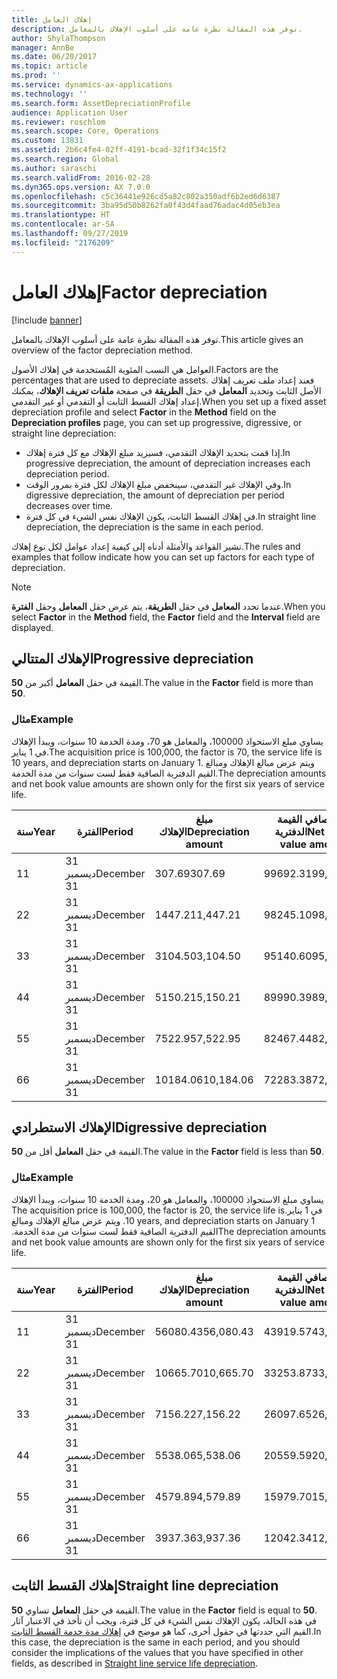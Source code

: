 ```yaml
---
title: إهلاك العامل
description: توفر هذه المقالة نظرة عامة على أسلوب الإهلاك بالمعامل.
author: ShylaThompson
manager: AnnBe
ms.date: 06/20/2017
ms.topic: article
ms.prod: ''
ms.service: dynamics-ax-applications
ms.technology: ''
ms.search.form: AssetDepreciationProfile
audience: Application User
ms.reviewer: roschlom
ms.search.scope: Core, Operations
ms.custom: 13831
ms.assetid: 2b6c4fe4-02ff-4191-bcad-32f1f34c15f2
ms.search.region: Global
ms.author: saraschi
ms.search.validFrom: 2016-02-28
ms.dyn365.ops.version: AX 7.0.0
ms.openlocfilehash: c5c36441e926cd5a82c802a350adf6b2ed6d6387
ms.sourcegitcommit: 3ba95d50b8262fa0f43d4faad76adac4d05eb3ea
ms.translationtype: HT
ms.contentlocale: ar-SA
ms.lasthandoff: 09/27/2019
ms.locfileid: "2176209"
---
```

# <a name="factor-depreciation"></a><span data-ttu-id="8b25a-103">إهلاك العامل</span><span class="sxs-lookup"><span data-stu-id="8b25a-103">Factor depreciation</span></span>

[!include [banner](../includes/banner.md)]

<span data-ttu-id="8b25a-104">توفر هذه المقالة نظرة عامة على أسلوب الإهلاك بالمعامل.</span><span class="sxs-lookup"><span data-stu-id="8b25a-104">This article gives an overview of the factor depreciation method.</span></span>

<span data-ttu-id="8b25a-105">العوامل هي النسب المئوية المُستخدمة في إهلاك الأصول.</span><span class="sxs-lookup"><span data-stu-id="8b25a-105">Factors are the percentages that are used to depreciate assets.</span></span> <span data-ttu-id="8b25a-106">فعند إعداد ملف تعريف إهلاك الأصل الثابت وتحديد **المعامل** في حقل **الطريقة** في صفحة **ملفات تعريف الإهلاك**، يمكنك إعداد إهلاك القسط الثابت أو التقدمي أو غير التقدمي.</span><span class="sxs-lookup"><span data-stu-id="8b25a-106">When you set up a fixed asset depreciation profile and select **Factor** in the **Method** field on the **Depreciation profiles** page, you can set up progressive, digressive, or straight line depreciation:</span></span>

-   <span data-ttu-id="8b25a-107">إذا قمت بتحديد الإهلاك التقدمي، فسيزيد مبلغ الإهلاك مع كل فترة إهلاك.</span><span class="sxs-lookup"><span data-stu-id="8b25a-107">In progressive depreciation, the amount of depreciation increases each depreciation period.</span></span>
-   <span data-ttu-id="8b25a-108">وفي الإهلاك غير التقدمي، سينخفض مبلغ الإهلاك لكل فترة بمرور الوقت.</span><span class="sxs-lookup"><span data-stu-id="8b25a-108">In digressive depreciation, the amount of depreciation per period decreases over time.</span></span>
-   <span data-ttu-id="8b25a-109">في إهلاك القسط الثابت، يكون الإهلاك نفس الشيء في كل فترة.</span><span class="sxs-lookup"><span data-stu-id="8b25a-109">In straight line depreciation, the depreciation is the same in each period.</span></span>

<span data-ttu-id="8b25a-110">تشير القواعد والأمثلة أدناه إلى كيفية إعداد عوامل لكل نوع إهلاك.</span><span class="sxs-lookup"><span data-stu-id="8b25a-110">The rules and examples that follow indicate how you can set up factors for each type of depreciation.</span></span> 

> [!NOTE] 
> <span data-ttu-id="8b25a-111">عندما تحدد **المعامل** في حقل **الطريقة**، يتم عرض حقل **المعامل** وحقل **الفترة**.</span><span class="sxs-lookup"><span data-stu-id="8b25a-111">When you select **Factor** in the **Method** field, the **Factor** field and the **Interval** field are displayed.</span></span>

## <a name="progressive-depreciation"></a><span data-ttu-id="8b25a-112">الإهلاك المتتالي</span><span class="sxs-lookup"><span data-stu-id="8b25a-112">Progressive depreciation</span></span>
<span data-ttu-id="8b25a-113">القيمة في حقل **المعامل** أكبر من **50**.</span><span class="sxs-lookup"><span data-stu-id="8b25a-113">The value in the **Factor** field is more than **50**.</span></span>

### <a name="example"></a><span data-ttu-id="8b25a-114">مثال</span><span class="sxs-lookup"><span data-stu-id="8b25a-114">Example</span></span>

<span data-ttu-id="8b25a-115">يساوي مبلغ الاستحواذ 100000، والمعامل هو 70، ومدة الخدمة 10 سنوات، ويبدأ الإهلاك في 1 يناير.</span><span class="sxs-lookup"><span data-stu-id="8b25a-115">The acquisition price is 100,000, the factor is 70, the service life is 10 years, and depreciation starts on January 1.</span></span> <span data-ttu-id="8b25a-116">ويتم عرض مبالغ الإهلاك ومبالغ القيم الدفترية الصافية فقط لست سنوات من مدة الخدمة.‬</span><span class="sxs-lookup"><span data-stu-id="8b25a-116">The depreciation amounts and net book value amounts are shown only for the first six years of service life.</span></span>

| <span data-ttu-id="8b25a-117">سنة</span><span class="sxs-lookup"><span data-stu-id="8b25a-117">Year</span></span> | <span data-ttu-id="8b25a-118">الفترة</span><span class="sxs-lookup"><span data-stu-id="8b25a-118">Period</span></span>      | <span data-ttu-id="8b25a-119">مبلغ الإهلاك</span><span class="sxs-lookup"><span data-stu-id="8b25a-119">Depreciation amount</span></span> | <span data-ttu-id="8b25a-120">مبلغ صافي القيمة الدفترية</span><span class="sxs-lookup"><span data-stu-id="8b25a-120">Net book value amount</span></span> |
|------|-------------|---------------------|-----------------------|
| <span data-ttu-id="8b25a-121">1</span><span class="sxs-lookup"><span data-stu-id="8b25a-121">1</span></span>    | <span data-ttu-id="8b25a-122">31 ديسمبر</span><span class="sxs-lookup"><span data-stu-id="8b25a-122">December 31</span></span> | <span data-ttu-id="8b25a-123">307.69</span><span class="sxs-lookup"><span data-stu-id="8b25a-123">307.69</span></span>              | <span data-ttu-id="8b25a-124">99692.31</span><span class="sxs-lookup"><span data-stu-id="8b25a-124">99,692.31</span></span>             |
| <span data-ttu-id="8b25a-125">2</span><span class="sxs-lookup"><span data-stu-id="8b25a-125">2</span></span>    | <span data-ttu-id="8b25a-126">31 ديسمبر</span><span class="sxs-lookup"><span data-stu-id="8b25a-126">December 31</span></span> | <span data-ttu-id="8b25a-127">1447.21</span><span class="sxs-lookup"><span data-stu-id="8b25a-127">1,447.21</span></span>            | <span data-ttu-id="8b25a-128">98245.10</span><span class="sxs-lookup"><span data-stu-id="8b25a-128">98,245.10</span></span>             |
| <span data-ttu-id="8b25a-129">3</span><span class="sxs-lookup"><span data-stu-id="8b25a-129">3</span></span>    | <span data-ttu-id="8b25a-130">31 ديسمبر</span><span class="sxs-lookup"><span data-stu-id="8b25a-130">December 31</span></span> | <span data-ttu-id="8b25a-131">3104.50</span><span class="sxs-lookup"><span data-stu-id="8b25a-131">3,104.50</span></span>            | <span data-ttu-id="8b25a-132">95140.60</span><span class="sxs-lookup"><span data-stu-id="8b25a-132">95,140.60</span></span>             |
| <span data-ttu-id="8b25a-133">4</span><span class="sxs-lookup"><span data-stu-id="8b25a-133">4</span></span>    | <span data-ttu-id="8b25a-134">31 ديسمبر</span><span class="sxs-lookup"><span data-stu-id="8b25a-134">December 31</span></span> | <span data-ttu-id="8b25a-135">5150.21</span><span class="sxs-lookup"><span data-stu-id="8b25a-135">5,150.21</span></span>            | <span data-ttu-id="8b25a-136">89990.39</span><span class="sxs-lookup"><span data-stu-id="8b25a-136">89,990.39</span></span>             |
| <span data-ttu-id="8b25a-137">5</span><span class="sxs-lookup"><span data-stu-id="8b25a-137">5</span></span>    | <span data-ttu-id="8b25a-138">31 ديسمبر</span><span class="sxs-lookup"><span data-stu-id="8b25a-138">December 31</span></span> | <span data-ttu-id="8b25a-139">7522.95</span><span class="sxs-lookup"><span data-stu-id="8b25a-139">7,522.95</span></span>            | <span data-ttu-id="8b25a-140">82467.44</span><span class="sxs-lookup"><span data-stu-id="8b25a-140">82,467.44</span></span>             |
| <span data-ttu-id="8b25a-141">6</span><span class="sxs-lookup"><span data-stu-id="8b25a-141">6</span></span>    | <span data-ttu-id="8b25a-142">31 ديسمبر</span><span class="sxs-lookup"><span data-stu-id="8b25a-142">December 31</span></span> | <span data-ttu-id="8b25a-143">10184.06</span><span class="sxs-lookup"><span data-stu-id="8b25a-143">10,184.06</span></span>           | <span data-ttu-id="8b25a-144">72283.38</span><span class="sxs-lookup"><span data-stu-id="8b25a-144">72,283.38</span></span>             |

## <a name="digressive-depreciation"></a><span data-ttu-id="8b25a-145">الإهلاك الاستطرادي</span><span class="sxs-lookup"><span data-stu-id="8b25a-145">Digressive depreciation</span></span>
<span data-ttu-id="8b25a-146">القيمة في حقل **المعامل** أقل من **50**.</span><span class="sxs-lookup"><span data-stu-id="8b25a-146">The value in the **Factor** field is less than **50**.</span></span>

### <a name="example"></a><span data-ttu-id="8b25a-147">مثال</span><span class="sxs-lookup"><span data-stu-id="8b25a-147">Example</span></span>

<span data-ttu-id="8b25a-148">‏‫يساوي مبلغ الاستحواذ 100000، والمعامل هو 20، ومدة الخدمة 10 سنوات، ويبدأ الإهلاك في 1 يناير.</span><span class="sxs-lookup"><span data-stu-id="8b25a-148">The acquisition price is 100,000, the factor is 20, the service life is 10 years, and depreciation starts on January 1.</span></span> <span data-ttu-id="8b25a-149">ويتم عرض مبالغ الإهلاك ومبالغ القيم الدفترية الصافية فقط لست سنوات من مدة الخدمة.‬</span><span class="sxs-lookup"><span data-stu-id="8b25a-149">The depreciation amounts and net book value amounts are shown only for the first six years of service life.</span></span>

| <span data-ttu-id="8b25a-150">سنة</span><span class="sxs-lookup"><span data-stu-id="8b25a-150">Year</span></span> | <span data-ttu-id="8b25a-151">الفترة</span><span class="sxs-lookup"><span data-stu-id="8b25a-151">Period</span></span>      | <span data-ttu-id="8b25a-152">مبلغ الإهلاك</span><span class="sxs-lookup"><span data-stu-id="8b25a-152">Depreciation amount</span></span> | <span data-ttu-id="8b25a-153">مبلغ صافي القيمة الدفترية</span><span class="sxs-lookup"><span data-stu-id="8b25a-153">Net book value amount</span></span> |
|------|-------------|---------------------|-----------------------|
| <span data-ttu-id="8b25a-154">1</span><span class="sxs-lookup"><span data-stu-id="8b25a-154">1</span></span>    | <span data-ttu-id="8b25a-155">31 ديسمبر</span><span class="sxs-lookup"><span data-stu-id="8b25a-155">December 31</span></span> | <span data-ttu-id="8b25a-156">56080.43</span><span class="sxs-lookup"><span data-stu-id="8b25a-156">56,080.43</span></span>           | <span data-ttu-id="8b25a-157">43919.57</span><span class="sxs-lookup"><span data-stu-id="8b25a-157">43,919.57</span></span>             |
| <span data-ttu-id="8b25a-158">2</span><span class="sxs-lookup"><span data-stu-id="8b25a-158">2</span></span>    | <span data-ttu-id="8b25a-159">31 ديسمبر</span><span class="sxs-lookup"><span data-stu-id="8b25a-159">December 31</span></span> | <span data-ttu-id="8b25a-160">10665.70</span><span class="sxs-lookup"><span data-stu-id="8b25a-160">10,665.70</span></span>           | <span data-ttu-id="8b25a-161">33253.87</span><span class="sxs-lookup"><span data-stu-id="8b25a-161">33,253.87</span></span>             |
| <span data-ttu-id="8b25a-162">3</span><span class="sxs-lookup"><span data-stu-id="8b25a-162">3</span></span>    | <span data-ttu-id="8b25a-163">31 ديسمبر</span><span class="sxs-lookup"><span data-stu-id="8b25a-163">December 31</span></span> | <span data-ttu-id="8b25a-164">7156.22</span><span class="sxs-lookup"><span data-stu-id="8b25a-164">7,156.22</span></span>            | <span data-ttu-id="8b25a-165">26097.65</span><span class="sxs-lookup"><span data-stu-id="8b25a-165">26,097.65</span></span>             |
| <span data-ttu-id="8b25a-166">4</span><span class="sxs-lookup"><span data-stu-id="8b25a-166">4</span></span>    | <span data-ttu-id="8b25a-167">31 ديسمبر</span><span class="sxs-lookup"><span data-stu-id="8b25a-167">December 31</span></span> | <span data-ttu-id="8b25a-168">5538.06</span><span class="sxs-lookup"><span data-stu-id="8b25a-168">5,538.06</span></span>            | <span data-ttu-id="8b25a-169">20559.59</span><span class="sxs-lookup"><span data-stu-id="8b25a-169">20,559.59</span></span>             |
| <span data-ttu-id="8b25a-170">5</span><span class="sxs-lookup"><span data-stu-id="8b25a-170">5</span></span>    | <span data-ttu-id="8b25a-171">31 ديسمبر</span><span class="sxs-lookup"><span data-stu-id="8b25a-171">December 31</span></span> | <span data-ttu-id="8b25a-172">4579.89</span><span class="sxs-lookup"><span data-stu-id="8b25a-172">4,579.89</span></span>            | <span data-ttu-id="8b25a-173">15979.70</span><span class="sxs-lookup"><span data-stu-id="8b25a-173">15,979.70</span></span>             |
| <span data-ttu-id="8b25a-174">6</span><span class="sxs-lookup"><span data-stu-id="8b25a-174">6</span></span>    | <span data-ttu-id="8b25a-175">31 ديسمبر</span><span class="sxs-lookup"><span data-stu-id="8b25a-175">December 31</span></span> | <span data-ttu-id="8b25a-176">3937.36</span><span class="sxs-lookup"><span data-stu-id="8b25a-176">3,937.36</span></span>            | <span data-ttu-id="8b25a-177">12042.34</span><span class="sxs-lookup"><span data-stu-id="8b25a-177">12,042.34</span></span>             |

## <a name="straight-line-depreciation"></a><span data-ttu-id="8b25a-178">إهلاك القسط الثابت</span><span class="sxs-lookup"><span data-stu-id="8b25a-178">Straight line depreciation</span></span>
<span data-ttu-id="8b25a-179">القيمة في حقل **المعامل** تساوي **50**.</span><span class="sxs-lookup"><span data-stu-id="8b25a-179">The value in the **Factor** field is equal to **50**.</span></span> <span data-ttu-id="8b25a-180">في هذه الحالة، يكون الإهلاك نفس الشيء في كل فترة، ويجب أن تأخذ في الاعتبار آثار القيم التي حددتها في حقول أخرى، كما هو موضح في [إهلاك مدة خدمة القسط الثابت‬](straight-line-service-life-depreciation.md).</span><span class="sxs-lookup"><span data-stu-id="8b25a-180">In this case, the depreciation is the same in each period, and you should consider the implications of the values that you have specified in other fields, as described in [Straight line service life depreciation](straight-line-service-life-depreciation.md).</span></span>



